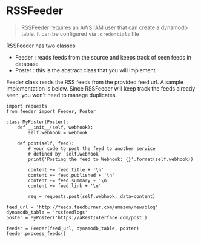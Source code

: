 # RSSFeeder

> RSSFeeder requires an AWS IAM user that can create a dynamodb table. It can be configured via `.credentials` file

RSSFeeder has two classes

- Feeder : reads feeds from the source and keeps track of seen feeds in database
- Poster : this is the abstract class that you will implement

Feeder class reads the RSS feeds from the provided feed url. A
sample implementation is below. Since RSSFeeder will keep track the feeds
already seen, you won't need to manage duplicates.

```
import requests
from feeder import Feeder, Poster

class MyPoster(Poster):
    def __init__(self, webhook):
        self.webhook = webhook

    def post(self, feed):
        # your code to post the feed to another service
        # defined by `self.webhook`
        print('Posting the feed to Webhook: {}'.format(self.webhook))

        content += feed.title + '\n'
        content += feed.published + '\n'
        content += feed.summary + '\n'
        content += feed.link + '\n'

        req = requests.post(self.webhook, data=content)

feed_url = 'http://feeds.feedburner.com/amazon/newsblog'
dynamodb_table = 'rssfeedlogs'
poster = MyPoster('https://aRestInterface.com/post')

feeder = Feeder(feed_url, dynamodb_table, poster)
feeder.process_feeds()

```